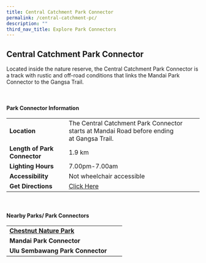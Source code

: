 ```yaml
---
title: Central Catchment Park Connector
permalink: /central-catchment-pc/
description: ""
third_nav_title: Explore Park Connectors
---
```

## Central Catchment Park Connector

Located inside the nature reserve, the Central Catchment Park Connector&nbsp;is a track with rustic and off-road conditions that links the Mandai Park Connector to the Gangsa Trail.

<br>

#### Park Connector Information

|  |  |  |
| -------- | -------- | -------- |
| **Location** | The Central Catchment Park Connector starts at&nbsp;Mandai Road&nbsp;before ending at&nbsp;Gangsa Trail. |  |
| **Length of Park Connector** | 1.9 km  |  |
| **Lighting Hours** | 7.00pm-7.00am | |
| **Accessibility** | Not wheelchair accessible | |
| **Get Directions** |  [Click Here](https://www.onemap.gov.sg/?lat=1.4053655&amp;lng=103.7783132) | |

<br>


#### Nearby Parks/ Park Connectors

|   |  |  |
| -------- | -------- | -------- |
| **[Chestnut Nature Park](https://www.nparks.gov.sg/gardens-parks-and-nature/parks-and-nature-reserves/chestnut-nature-park)** | | |
| **Mandai Park Connector** |||
| **Ulu Sembawang Park Connector** | | |
